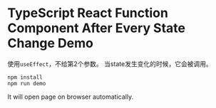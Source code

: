 TypeScript React Function Component After Every State Change Demo
=================================================================

使用`useEffect`，不给第2个参数。
当state发生变化的时候，它会被调用。

```
npm install
npm run demo
```

It will open page on browser automatically.
